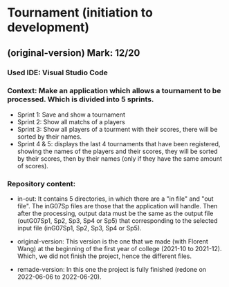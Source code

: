 # Tournament (initiation to development)

## (original-version) Mark: 12/20

### Used IDE: Visual Studio Code

### **Context**: Make an application which allows a tournament to be processed. Which is divided into 5 sprints.
  - Sprint 1: Save and show a tournament
  - Sprint 2: Show all matchs of a players
  - Sprint 3: Show all players of a tourment with their scores, there will be sorted by their names.
  - Sprint 4 & 5: displays the last 4 tournaments that have been registered, showing the names of 
                  the players and their scores, they will be sorted by their scores, then 
                  by their names (only if they have the same amount of scores).

### **Repository content:**
  - in-out: It contains 5 directories, in which there are a "in file" and "out file".
            The inG07Sp files are those that the application will handle. 
            Then after the processing, output data must be the same as the 
            output file (outG07Sp1, Sp2, Sp3, Sp4 or Sp5) that corresponding 
            to the selected input file (inG07Sp1, Sp2, Sp3, Sp4 or Sp5).

  - original-version: This version is the one that we made (with Florent Wang) 
                      at the beginning of the first year of college (2021-10 to 2021-12). 
                      Which, we did not finish the project, hence the different files.
                      
  - remade-version: In this one the project is fully finished (redone on 2022-06-06 to 2022-06-20). 
